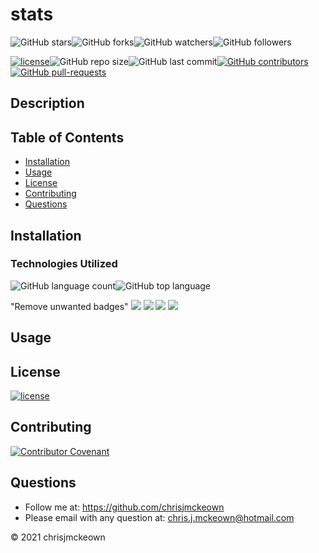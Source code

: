 # stats

![GitHub stars](https://img.shields.io/github/stars/chrisjmckeown/stats?style=social)![GitHub forks](https://img.shields.io/github/forks/chrisjmckeown/stats?style=social)![GitHub watchers](https://img.shields.io/github/watchers/chrisjmckeown/stats?style=social)![GitHub followers](https://img.shields.io/github/followers/chrisjmckeown?style=social)

[![license](https://img.shields.io/github/license/chrisjmckeown/stats?style=flat-square)](https://github.com/chrisjmckeown/stats/blob/master/LICENSE)![GitHub repo size](https://img.shields.io/github/repo-size/chrisjmckeown/stats?style=flat-square)![GitHub last commit](https://img.shields.io/github/last-commit/chrisjmckeown/stats?style=flat-square)[![GitHub contributors](https://img.shields.io/github/contributors/chrisjmckeown/stats?style=flat-square)](https://GitHub.com/chrisjmckeown/stats/graphs/contributors/)[![GitHub pull-requests](https://img.shields.io/github/issues-pr/chrisjmckeown/stats?style=flat-square)](https://GitHub.com/chrisjmckeown/stats/pull/)

## Description

## Table of Contents

- [Installation](#Installation)
- [Usage](#Usage)
- [License](#License)
- [Contributing](#Contributing)
- [Questions](#Questions)

## Installation

### Technologies Utilized

![GitHub language count](https://img.shields.io/github/languages/count/chrisjmckeown/stats?style=flat-square)![GitHub top language](https://img.shields.io/github/languages/top/chrisjmckeown/stats?style=flat-square)

"Remove unwanted badges"
<img src="https://img.shields.io/badge/html5%20-%23E34F26.svg?&style=for-the-badge&logo=html5&logoColor=white"/> <img src="https://img.shields.io/badge/css3%20-%231572B6.svg?&style=for-the-badge&logo=css3&logoColor=white"/> <img src="https://img.shields.io/badge/node.js%20-%2343853D.svg?&style=for-the-badge&logo=node.js&logoColor=white"/> <img src="https://img.shields.io/badge/javascript%20-%23323330.svg?&style=for-the-badge&logo=javascript&logoColor=%23F7DF1E"/>

## Usage

## License

[![license](https://img.shields.io/github/license/chrisjmckeown/stats.svg?style=flat-square)](https://github.com/chrisjmckeown/stats/blob/master/LICENSE)

## Contributing

[![Contributor Covenant](https://img.shields.io/badge/Contributor%20Covenant-v2.0%20adopted-ff69b4.svg)](code_of_conduct.md)

## Questions

- Follow me at: <a href="https://github.com/chrisjmckeown" target="_blank">https://github.com/chrisjmckeown</a>
- Please email with any question at: chris.j.mckeown@hotmail.com

© 2021 chrisjmckeown
